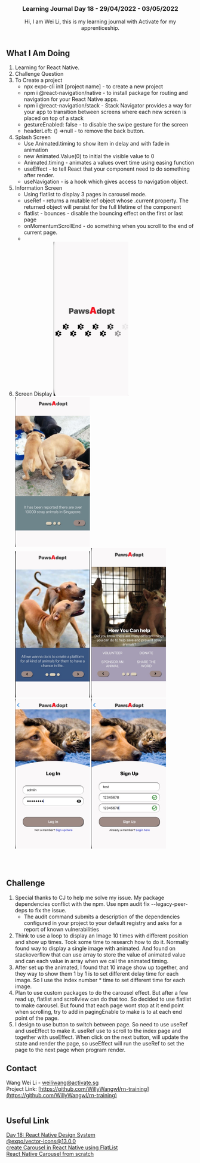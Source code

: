 <br />
<div align="center">

  <h3 align="center">Learning Journal Day 18 - 29/04/2022 - 03/05/2022</h3>

  <p align="center">
    Hi, I am Wei Li, this is my learning journal with Activate for my apprenticeship. 
    <br /><br />
  </p>
</div>

<!-- What I Am Doing -->

## What I Am Doing

<oL>
  <li>Learning for React Native.</li>
  <li>Challenge Question</li>
  <li>To Create a project
    <ul>
      <li>npx expo-cli init [project name] - to create a new project </li>
      <li>npm i @react-navigation/native - to install package for routing and navigation for your React Native apps.</li>
      <li>npm i @react-navigation/stack - Stack Navigator provides a way for your app to transition between screens where each new screen is placed on top of a stack</li>
      <li>gestureEnabled: false - to disable the swipe gesture for the screen</li>
      <li>headerLeft: () =>null - to remove the back button.</li>
    </ul>
  </li>
  <li>Splash Screen
    <ul>
      <li>Use Animated.timing to show item in delay and with fade in animation</li>
      <li>new Animated.Value(0) to initial the visible value to 0</li>
      <li>Animated.timing - animates a values overt time using easing function</li>
      <li>useEffect - to tell React that your component need to do something after render.</li>
      <li>useNavigation - is a hook which gives access to navigation object. </li>
    </ul>
  </li>
  <li>Information Screen
    <ul>
      <li>Using flatlist to display 3 pages in carousel mode. </li>
      <li>useRef - returns a mutable ref object whose .current property. The returned object will persist for the full lifetime of the component </li>
      <li>flatlist - bounces - disable the bouncing effect on the first or last page</li>
      <li>onMomentumScrollEnd - do something when you scroll to the end of current page.</li>
      <li></li>
    </ul>
  </li>
  <li>Screen Display
      <img src="./img/29Apr/29Apr1.jpg" width="200"/>
      <img src="./img/29Apr/29Apr2.jpg" width="200"/><br />
      <img src="./img/29Apr/29Apr3.jpg" width="200"/>
      <img src="./img/29Apr/29Apr4.jpg" width="200"/><br />
      <img src="./img/29Apr/29Apr5.jpg" width="200"/>
      <img src="./img/29Apr/29Apr6.jpg" width="200"/><br />
  </li>
</ol>
<br /><br />

<!-- Challenge -->

## Challenge

1. Special thanks to CJ to help me solve my issue. My package dependencies conflict with the npm. Use npm audit fix --legacy-peer-deps to fix the issue.
   - The audit command submits a description of the dependencies configured in your project to your default registry and asks for a report of known vulnerabilities
2. Think to use a loop to display an Image 10 times with different position and show up times. Took some time to research how to do it. Normally found way to display a single image with animated. And found on stackoverflow that can use array to store the value of animated value and can each value in array when we call the animated timing.
3. After set up the animated, I found that 10 image show up together, and they way to show them 1 by 1 is to set different delay time for each image.
   So I use the index number \* time to set different time for each image.
4. Plan to use custom packages to do the carousel effect. But after a few read up, flatlist and scrollview can do that too. So decided to use flatlist to make carousel. But found that each page wont stop at it end point when scrolling, try to add in pagingEnable to make is to at each end point of the page.
5. I design to use button to switch between page. So need to use useRef and useEffect to make it. useRef use to scroll to the index page and together with useEffect. When click on the next button, will update the state and render the page, so useEffect will run the useRef to set the page to the next page when program render.
   <br />

<!-- CONTACT -->

## Contact

Wang Wei Li - weiliwang@activate.sg<br />
Project Link: [https://github.com/WillyWangwl/rn-training](https://github.com/WillyWangwl/rn-training)
<br /><br />

<!-- Useful Link -->

## Useful Link

[Day 18: React Native Design System](https://docs.google.com/document/d/1TOF_50A_FjK3L7AnxT72bd5flXcRrjGWKo4cpPXYUDk/edit#)<br />
[@expo/vector-icons@13.0.0](https://icons.expo.fyi)<br />
[create Carousel in React Native using FlatList](https://stackoverflow.com/questions/66438848/create-carousel-in-react-native-using-flatlist)<br />
[React Native Carousel from scratch](https://www.youtube.com/watch?v=vRJ-Ah4vpW0)<br />
[]()<br />
[]()<br />
